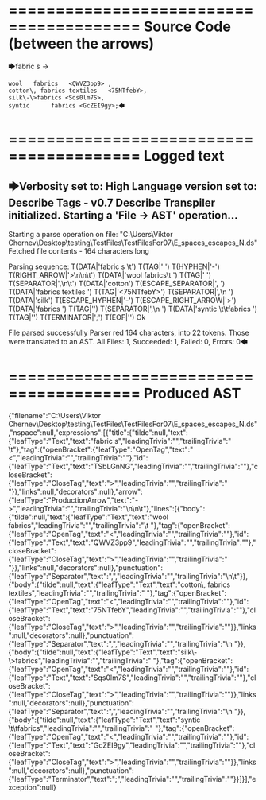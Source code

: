 ========================================
Source Code (between the arrows)
========================================

🡆fabric     s 	<TSbLGnNG> ->

	wool   fabrics	 <QWVZ3pp9> ,
	cotton\, fabrics textiles   <75NTfebY>,
    silk\-\>fabrics <Sqs0lm7S>,
    syntic 		fabrics <GcZEI9gy>;🡄

========================================
Logged text
========================================

🡆Verbosity set to: High
Language version set to: Describe Tags - v0.7
Describe Transpiler initialized.
Starting a 'File -> AST' operation...
------------------------
Starting a parse operation on file: "C:\Users\Viktor Chernev\Desktop\testing\TestFiles\TestFilesFor07\E_spaces_escapes_N.ds"
Fetched file contents - 164 characters long

Parsing sequence: T(DATA|'fabric     s \t') T(TAG|'<TSbLGnNG> ') T(HYPHEN|'-') T(RIGHT_ARROW|'>\n\n\t') T(DATA|'wool   fabrics\t ') T(TAG|'<QWVZ3pp9> ') T(SEPARATOR|',\n\t') T(DATA|'cotton') T(ESCAPE_SEPARATOR|'\, ') T(DATA|'fabrics textiles   ') T(TAG|'<75NTfebY>') T(SEPARATOR|',\n    ') T(DATA|'silk') T(ESCAPE_HYPHEN|'\-') T(ESCAPE_RIGHT_ARROW|'\>') T(DATA|'fabrics ') T(TAG|'<Sqs0lm7S>') T(SEPARATOR|',\n    ') T(DATA|'syntic \t\tfabrics ') T(TAG|'<GcZEI9gy>') T(TERMINATOR|';') T(EOF|'<EOF>') Ok

File parsed successfully
Parser red 164 characters, into 22 tokens.
Those were translated to an AST.
All Files: 1, Succeeded: 1, Failed: 0, Errors: 0🡄

========================================
Produced AST
========================================

{"filename":"C:\\Users\\Viktor Chernev\\Desktop\\testing\\TestFiles\\TestFilesFor07\\E_spaces_escapes_N.ds","nspace":null,"expressions":[{"title":{"tilde":null,"text":{"leafType":"Text","text":"fabric     s","leadingTrivia":"","trailingTrivia":" \t"},"tag":{"openBracket":{"leafType":"OpenTag","text":"<","leadingTrivia":"","trailingTrivia":""},"id":{"leafType":"Text","text":"TSbLGnNG","leadingTrivia":"","trailingTrivia":""},"closeBracket":{"leafType":"CloseTag","text":">","leadingTrivia":"","trailingTrivia":" "}},"links":null,"decorators":null},"arrow":{"leafType":"ProductionArrow","text":"->","leadingTrivia":"","trailingTrivia":"\n\n\t"},"lines":[{"body":{"tilde":null,"text":{"leafType":"Text","text":"wool   fabrics","leadingTrivia":"","trailingTrivia":"\t "},"tag":{"openBracket":{"leafType":"OpenTag","text":"<","leadingTrivia":"","trailingTrivia":""},"id":{"leafType":"Text","text":"QWVZ3pp9","leadingTrivia":"","trailingTrivia":""},"closeBracket":{"leafType":"CloseTag","text":">","leadingTrivia":"","trailingTrivia":" "}},"links":null,"decorators":null},"punctuation":{"leafType":"Separator","text":",","leadingTrivia":"","trailingTrivia":"\n\t"}},{"body":{"tilde":null,"text":{"leafType":"Text","text":"cotton\\, fabrics textiles","leadingTrivia":"","trailingTrivia":"   "},"tag":{"openBracket":{"leafType":"OpenTag","text":"<","leadingTrivia":"","trailingTrivia":""},"id":{"leafType":"Text","text":"75NTfebY","leadingTrivia":"","trailingTrivia":""},"closeBracket":{"leafType":"CloseTag","text":">","leadingTrivia":"","trailingTrivia":""}},"links":null,"decorators":null},"punctuation":{"leafType":"Separator","text":",","leadingTrivia":"","trailingTrivia":"\n    "}},{"body":{"tilde":null,"text":{"leafType":"Text","text":"silk\\-\\>fabrics","leadingTrivia":"","trailingTrivia":" "},"tag":{"openBracket":{"leafType":"OpenTag","text":"<","leadingTrivia":"","trailingTrivia":""},"id":{"leafType":"Text","text":"Sqs0lm7S","leadingTrivia":"","trailingTrivia":""},"closeBracket":{"leafType":"CloseTag","text":">","leadingTrivia":"","trailingTrivia":""}},"links":null,"decorators":null},"punctuation":{"leafType":"Separator","text":",","leadingTrivia":"","trailingTrivia":"\n    "}},{"body":{"tilde":null,"text":{"leafType":"Text","text":"syntic \t\tfabrics","leadingTrivia":"","trailingTrivia":" "},"tag":{"openBracket":{"leafType":"OpenTag","text":"<","leadingTrivia":"","trailingTrivia":""},"id":{"leafType":"Text","text":"GcZEI9gy","leadingTrivia":"","trailingTrivia":""},"closeBracket":{"leafType":"CloseTag","text":">","leadingTrivia":"","trailingTrivia":""}},"links":null,"decorators":null},"punctuation":{"leafType":"Terminator","text":";","leadingTrivia":"","trailingTrivia":""}}]}],"exception":null}